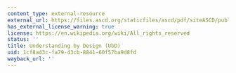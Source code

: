 ```yaml
---
content_type: external-resource
external_url: https://files.ascd.org/staticfiles/ascd/pdf/siteASCD/publications/UbD_WhitePaper0312.pdf
has_external_license_warning: true
license: https://en.wikipedia.org/wiki/All_rights_reserved
status: ''
title: Understanding by Design (UbD)
uid: 1cf8a43c-fa79-43cb-8841-60f57ba9d8fd
wayback_url: ''
---
```


